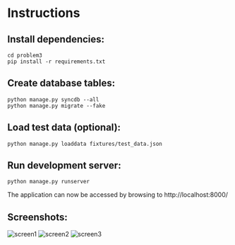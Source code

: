 Instructions
============

Install dependencies:
-----------------

    cd problem3
    pip install -r requirements.txt


Create database tables:
-----------------------

    python manage.py syncdb --all
    python manage.py migrate --fake
    
    
Load test data (optional):
---------------

    python manage.py loaddata fixtures/test_data.json
    
    
Run development server:
-----------------------

    python manage.py runserver
    
The application can now be accessed by browsing to http://localhost:8000/


Screenshots:
------------
![screen1](http://i53.tinypic.com/2e16n0x.png)
![screen2](http://i55.tinypic.com/15o8d91.png)
![screen3](http://i52.tinypic.com/34zyrkp.png)
    
    
